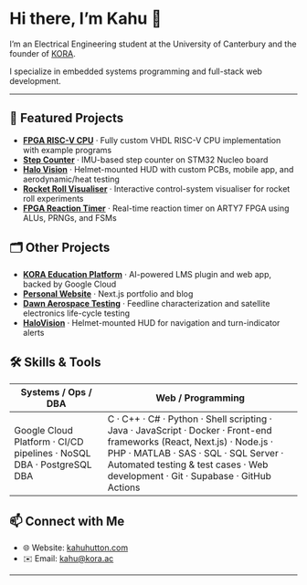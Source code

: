 <!--
  Profile README for CARWHO (Kahu Hutton)
-->

# Hi there, I’m Kahu 👋

I’m an Electrical Engineering student at the University of Canterbury and the founder of [KORA](https://www.kora.ac/). 

I specialize in embedded systems programming and full-stack web development.

---

## 🚀 Featured Projects

- **[FPGA RISC-V CPU](https://github.com/CARWHO/FPGA-RISCV-CPU)** · Fully custom VHDL RISC-V CPU implementation with example programs  
- **[Step Counter](https://github.com/CARWHO/Step-Counter)** · IMU-based step counter on STM32 Nucleo board  
- **[Halo Vision](https://github.com/CARWHO/Halo-Vision)** · Helmet-mounted HUD with custom PCBs, mobile app, and aerodynamic/heat testing  
- **[Rocket Roll Visualiser](https://github.com/CARWHO/rocket-roll-visualiser)** · Interactive control-system visualiser for rocket roll experiments  
- **[FPGA Reaction Timer](https://github.com/CARWHO/FPGA-Reaction-Timer)** · Real-time reaction timer on ARTY7 FPGA using ALUs, PRNGs, and FSMs  

## 🗂 Other Projects

- **[KORA Education Platform](https://www.kahuhutton.com/work/kora)** · AI-powered LMS plugin and web app, backed by Google Cloud  
- **[Personal Website](https://kahuhutton.com)** · Next.js portfolio and blog  
- **[Dawn Aerospace Testing](https://www.kahuhutton.com/work/dawn-aerospace)** · Feedline characterization and satellite electronics life-cycle testing  
- **[HaloVision](https://www.kahuhutton.com/work/halo-vision)** · Helmet-mounted HUD for navigation and turn-indicator alerts   

## 🛠️ Skills & Tools

| Systems / Ops / DBA                                           | Web / Programming                                                                                                                                                                       |
| ------------------------------------------------------------- | ---------------------------------------------------------------------------------------------------------------------------------------------------------------------------------------- |
| Google Cloud Platform · CI/CD pipelines · NoSQL DBA · PostgreSQL DBA | C · C++ · C# · Python · Shell scripting · Java · JavaScript · Docker · Front-end frameworks (React, Next.js) · Node.js · PHP · MATLAB · SAS · SQL · SQL Server · Automated testing & test cases · Web development · Git · Supabase · GitHub Actions |


## 📫 Connect with Me

- 🌐 Website: [kahuhutton.com](https://kahuhutton.com)  
- ✉️ Email: kahu@kora.ac  

---
